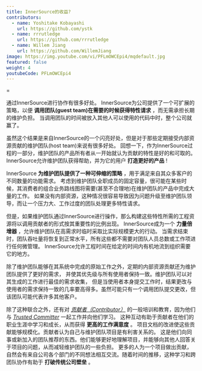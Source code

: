 ```yaml
---
title: InnerSource的收益?
contributors:
  - name: Yoshitake Kobayashi
    url: https://github.com/ystk
  - name: rrrutledge
    url: https://github.com/rrrutledge
  - name: Willem Jiang
    url: https://github.com/WillemJiang
image: https://img.youtube.com/vi/PFLmOWCEpi4/mqdefault.jpg
featured: false
weight: 4
youtubeCode: PFLmOWCEpi4
---
```

<div class="paragraph">
<p>=</p>
</div>
<div class="paragraph">
<p>通过InnerSource进行协作有很多好处。
InnerSource为公司提供了一个可扩展的策略，以便 <strong>调用团队(guest team)在需要的时候获得特性请求</strong> ，而无需承担长期的维护负担。
当调用团队的时间被放入其他人可以使用的代码中时，整个公司就赢了。</p>
</div>
<div class="paragraph">
<p>虽然这个结果是来自InnerSource的一个闪亮好处，但是对于那些定期接受内部资源贡献的维护团队(host team)来说有很多好处。
回想一下，作为InnerSource过程的一部分，维护团队的产品所有者从一开始就认为贡献的特性是好的和可取的。
InnerSource允许维护团队获得帮助，并为它的用户 <strong>打造更好的产品</strong> !</p>
</div>
<div class="paragraph">
<p>InnerSource <strong>为维护团队提供了一种可伸缩的策略</strong> ，用于满足来自其众多客户的不同数量的功能需求。
考虑到维护团队全职成员的固定容量，很可能在某些时候，其消费者的组合业务路线图将需要(甚至不合理地)在维护团队的产品中完成大量的工作。
如果没有内部资源，这种情况很容易导致因为问题升级至维护团队领导，而让一个压力大、工作过度的团队处理更多特性请求。</p>
</div>
<div class="paragraph">
<p>但是，如果维护团队通过InnerSource进行操作，那么构建这些特性所需的工程资源将以调用贡献者的形式按其重要性的比例出现。
InnerSource成为一个 <strong>力量倍增器</strong> ，允许维护团队在高需求时临时采取比实际规模更大的行动。
当需求结束时，团队吞吐量将恢复到正常水平，所有这些都不需要对团队人员总数或工作项进行任何微管理。
InnerSource允许工程时间在给定的时间内有机地流到组织需要它的地方。</p>
</div>
<div class="paragraph">
<p>除了维护团队能够在其系统中完成的原始工作之外，定期的内部资源贡献还为维护团队提供了更好的需求，
并使其优先级与所有使用者保持一致。维护团队可以对其生成的工作进行最佳的需求收集，
但是当使用者本身提交工作时，结果更改与使用者的需求保持一致的几率要高得多。虽然可能只有一个调用团队提交更改，但该团队可能代表许多其他客户。</p>
</div>
<div class="paragraph">
<p>除了这种联合之外，还有对 <a href="https://innersourcecommons.org/zh/learn/learning-path/contributor/01"><em>贡献者（Contributor）</em></a> 的一般培训和教育，因为他们与 <a href="https://innersourcecommons.org/zh/learn/learning-path/trusted-committer/01"><em>Trusted Committer</em></a> 一起工作并向他们学习。
这种互动有助于贡献者在他们的职业生涯中学习和成长，从而获得 <strong>更高的工作满意度</strong> 。
项目文档的改进使这些贡献能够规模化。贡献者认为自己与维护团队项目是有利害关系的。
这是他们向同事或新加入的团队推荐的东西。他们能够更好地理解项目，并能够向其他人回答关于项目的问题，从而减轻维护团队的一些负担。
更多的人为一个项目做出贡献，自然会有来自公司各个部门的不同想法相互交流。随着时间的推移，这种学习和跨团队协作有助于 <strong>打破传统公司壁垒</strong> 。</p>
</div>
<!--- This file autogenerated from https://github.com/InnerSourceCommons/InnerSourceLearningPath/blob/master/scripts -->